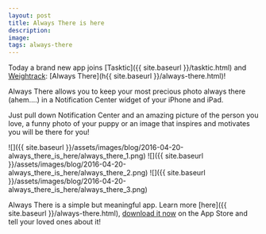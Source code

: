 ```yaml
---
layout: post
title: Always There is here
description:
image: 
tags: always-there
---
```

Today a brand new app joins [Tasktic]({{ site.baseurl }}/tasktic.html) and [Weightrack](https://geo.itunes.apple.com/us/app/weightrack-record-your-weight/id906894500?mt=8&at=1000l3L9): [Always There](h{{ site.baseurl }}/always-there.html)!

Always There allows you to keep your most precious photo always there (ahem....) in a Notification Center widget of your iPhone and iPad.

Just pull down Notification Center and an amazing picture of the person you love, a funny photo of your puppy or an image that inspires and motivates you will be there for you!

![]({{ site.baseurl }}/assets/images/blog/2016-04-20-always_there_is_here/always_there_1.png)
![]({{ site.baseurl }}/assets/images/blog/2016-04-20-always_there_is_here/always_there_2.png)
![]({{ site.baseurl }}/assets/images/blog/2016-04-20-always_there_is_here/always_there_3.png)

Always There is a simple but meaningful app. Learn more [here]({{ site.baseurl }}/always-there.html), [download it now](https://itunes.apple.com/us/app/always-there-your-most-precious/id1104703747?l=it&ls=1&mt=8) on the App Store and tell your loved ones about it!